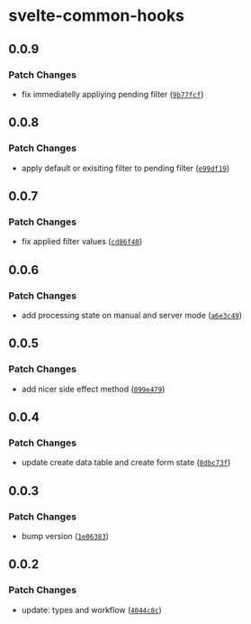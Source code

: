 # svelte-common-hooks

## 0.0.9

### Patch Changes

- fix immediatelly appliying pending filter ([`9b77fcf`](https://github.com/fanboykun/svelte-common-hooks/commit/9b77fcf5f291b0ccbda075bf5f0fd948ac669ed7))

## 0.0.8

### Patch Changes

- apply default or exisiting filter to pending filter ([`e99df19`](https://github.com/fanboykun/svelte-common-hooks/commit/e99df19a92a614361fff06dc73aab62ce63765a5))

## 0.0.7

### Patch Changes

- fix applied filter values ([`cd86f40`](https://github.com/fanboykun/svelte-common-hooks/commit/cd86f404e98107ee8f3b106086486d8689d6f328))

## 0.0.6

### Patch Changes

- add processing state on manual and server mode ([`a6e3c49`](https://github.com/fanboykun/svelte-common-hooks/commit/a6e3c49c3be83ddd6d46e28d22ba819828863915))

## 0.0.5

### Patch Changes

- add nicer side effect method ([`099e479`](https://github.com/fanboykun/svelte-common-hooks/commit/099e47992395622a70154b270cf301463497840c))

## 0.0.4

### Patch Changes

- update create data table and create form state ([`8dbc73f`](https://github.com/fanboykun/svelte-common-hooks/commit/8dbc73ff41f72e6045e9a84719843c5ef6b61b9e))

## 0.0.3

### Patch Changes

- bump version ([`1e06383`](https://github.com/fanboykun/svelte-common-hooks/commit/1e063838260b16863b6c9340d6591e78c364de17))

## 0.0.2

### Patch Changes

- update: types and workflow ([`4044c8c`](https://github.com/fanboykun/svelte-common-hooks/commit/4044c8cf378f7a48a034850a4b575847d1ad9d08))
